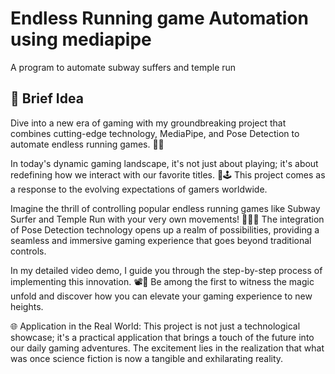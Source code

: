 # Endless Running game Automation using mediapipe
A program to automate subway suffers and temple run

## 🚀 Brief Idea
Dive into a new era of gaming with my groundbreaking project that combines cutting-edge technology, MediaPipe, and Pose Detection to automate endless running games. 🤖💃

In today's dynamic gaming landscape, it's not just about playing; it's about redefining how we interact with our favorite titles. 🚀🕹️ This project comes as a response to the evolving expectations of gamers worldwide.

Imagine the thrill of controlling popular endless running games like Subway Surfer and Temple Run with your very own movements! 🏃‍♂️💨 The integration of Pose Detection technology opens up a realm of possibilities, providing a seamless and immersive gaming experience that goes beyond traditional controls.

In my detailed video demo, I guide you through the step-by-step process of implementing this innovation. 📽️🔧 Be among the first to witness the magic unfold and discover how you can elevate your gaming experience to new heights.

🌐 Application in the Real World:
This project is not just a technological showcase; it's a practical application that brings a touch of the future into our daily gaming adventures. The excitement lies in the realization that what was once science fiction is now a tangible and exhilarating reality.

